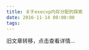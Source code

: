 ```yaml
---
title: 关于execvp内存分配的探索
date: 2016-11-14 00:00:00
tags:
---
```


旧文章转移，点击查看详情...
<script src='/old/loader.js'></script>